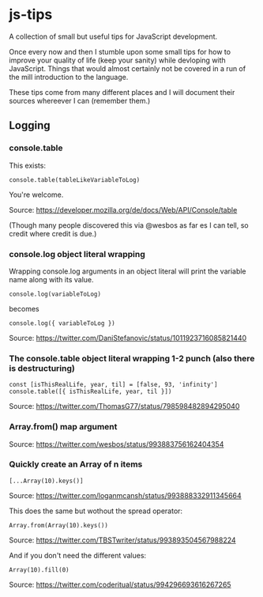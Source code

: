 # js-tips
A collection of small but useful tips for JavaScript development.

Once every now and then I stumble upon some small tips for how to improve your quality of life (keep your sanity) while devloping with JavaScript. Things that would almost certainly not be covered in a run of the mill introduction to the language.

These tips come from many different places and I will document their sources whereever I can (remember them.)

## Logging

### console.table

This exists:

```console.table(tableLikeVariableToLog)```

You're welcome.

Source: https://developer.mozilla.org/de/docs/Web/API/Console/table

(Though many people discovered this via @wesbos as far es I can tell, so credit where credit is due.)

### console.log object literal wrapping

Wrapping console.log arguments in an object literal will print the variable name along with its value.

```console.log(variableToLog)```

becomes

```console.log({ variableToLog })```

Source: https://twitter.com/DaniStefanovic/status/1011923716085821440

### The console.table object literal wrapping 1-2 punch (also there is destructuring)

```
const [isThisRealLife, year, til] = [false, 93, 'infinity']
console.table([{ isThisRealLife, year, til }])
```

Source: https://twitter.com/ThomasG77/status/798598482894295040

### Array.from() map argument

Source: https://twitter.com/wesbos/status/993883756162404354

### Quickly create an Array of n items

```[...Array(10).keys()]```

Source: https://twitter.com/loganmcansh/status/993888332911345664

This does the same but wothout the spread operator:

```Array.from(Array(10).keys())```

Source: https://twitter.com/TBSTwriter/status/993893504567988224

And if you don't need the different values:

```Array(10).fill(0)```

Source: https://twitter.com/coderitual/status/994296693616267265




